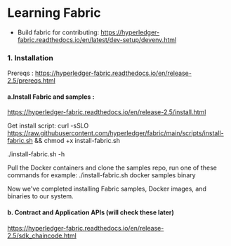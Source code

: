 # Learning Fabric

* Build fabric for contributing: https://hyperledger-fabric.readthedocs.io/en/latest/dev-setup/devenv.html

### 1. Installation

Prereqs : https://hyperledger-fabric.readthedocs.io/en/release-2.5/prereqs.html

#### a.Install Fabric and samples : 
https://hyperledger-fabric.readthedocs.io/en/release-2.5/install.html

Get install script: curl -sSLO https://raw.githubusercontent.com/hyperledger/fabric/main/scripts/install-fabric.sh && chmod +x install-fabric.sh

./install-fabric.sh -h

Pull the Docker containers and clone the samples repo, run one of these commands for example:
./install-fabric.sh docker samples binary

Now we've completed installing Fabric samples, Docker images, and binaries to our system.

#### b. Contract and Application APIs (will check these later)
https://hyperledger-fabric.readthedocs.io/en/release-2.5/sdk_chaincode.html